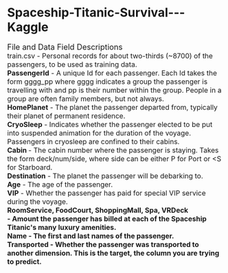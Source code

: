 # Spaceship-Titanic-Survival---Kaggle
<font size = 4>File and Data Field Descriptions<br>
<font size = 3>train.csv - Personal records for about two-thirds (~8700) of the passengers, to be used as training data.<br>
<b>PassengerId</b> - A unique Id for each passenger. Each Id takes the form gggg_pp where gggg indicates a group the passenger is travelling with and pp is their number within the group. People in a group are often family members, but not always.<br>
<b>HomePlanet</b> - The planet the passenger departed from, typically their planet of permanent residence.<br>
<b>CryoSleep</b> - Indicates whether the passenger elected to be put into suspended animation for the duration of the voyage.<br> Passengers in cryosleep are confined to their cabins.<br>
<b>Cabin </b>- The cabin number where the passenger is staying. Takes the form deck/num/side, where side can be either P for Port or <S for Starboard.<br>
<b>Destination</b> - The planet the passenger will be debarking to.<br>
<b>Age</b> - The age of the passenger.<br>
<b>VIP</b> - Whether the passenger has paid for special VIP service during the voyage.<br>
<b>RoomService, FoodCourt, ShoppingMall, Spa, VRDeck<br> - Amount the passenger has billed at each of the Spaceship Titanic's many luxury amenities.<br>
<b>Name</b> - The first and last names of the passenger.<br>
Transported - Whether the passenger was transported to another dimension. This is the target, the column you are trying to predict.
